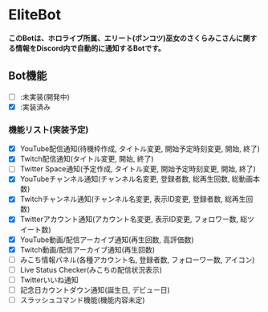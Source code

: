 # EliteBot
**このBotは、ホロライブ所属、エリート(ポンコツ)巫女のさくらみこさんに関する情報をDiscord内で自動的に通知するBotです。**

## Bot機能
- [ ] :未実装(開発中)
- [x] :実装済み

### 機能リスト(実装予定)
- [x] YouTube配信通知(待機枠作成, タイトル変更, 開始予定時刻変更, 開始, 終了)
- [x] Twitch配信通知(タイトル変更, 開始, 終了)
- [ ] Twitter Space通知(予定作成, タイトル変更, 開始予定時刻変更, 開始, 終了)
- [x] YouTubeチャンネル通知(チャンネル名変更, 登録者数, 総再生回数, 総動画本数)
- [x] Twitchチャンネル通知(チャンネル名変更, 表示ID変更, 登録者数, 総再生回数)
- [x] Twitterアカウント通知(アカウント名変更, 表示ID変更, フォロワー数, 総ツイート数)
- [x] YouTube動画/配信アーカイブ通知(再生回数, 高評価数)
- [x] Twitch動画/配信アーカイブ通知(再生回数)
- [ ] みこち情報パネル(各種アカウント名, 登録者数, フォローワー数, アイコン)
- [ ] Live Status Checker(みこちの配信状況表示)
- [ ] Twitterいいね通知
- [ ] 記念日カウントダウン通知(誕生日, デビュー日)
- [ ] スラッシュコマンド機能(機能内容未定)
